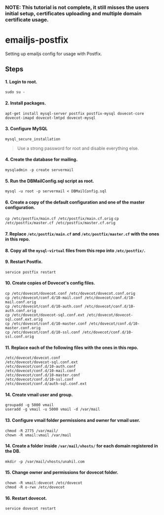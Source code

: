 ### NOTE: This tutorial is not complete, it still misses the users initial setup, certificates uploading and multiple domain certificate usage.

# emailjs-postfix
Setting up emailjs config for usage with Postfix.

## Steps

#### 1. Login to root.
`sudo su -`

#### 2. Install packages.

`apt-get install mysql-server postfix postfix-mysql dovecot-core dovecot-imapd dovecot-lmtpd dovecot-mysql`

#### 3. Configure MySQL
`mysql_secure_installation`
>Use a strong password for root and disable everything else.

#### 4. Create the database for mailing.
`mysqladmin -p create servermail`

#### 5. Run the DBMailConfig.sql script as root.
`mysql -u root -p servermail < DBMailConfig.sql`

#### 6. Create a copy of the default configuration and one of the master configuration.
`cp /etc/postfix/main.cf /etc/postfix/main.cf.orig`
`cp /etc/postfix/master.cf /etc/postfix/master.cf.orig`

#### 7. Replace `/etc/postfix/main.cf` and `/etc/postfix/master.cf` with the ones in this repo.

#### 8. Copy all the `mysql-virtual` files from this repo into `/etc/postfix/`.

#### 9. Restart Postfix.
`service postfix restart`

#### 10. Create copies of Dovecot's config files.
    cp /etc/dovecot/dovecot.conf /etc/dovecot/dovecot.conf.orig
    cp /etc/dovecot/conf.d/10-mail.conf /etc/dovecot/conf.d/10-mail.conf.orig
    cp /etc/dovecot/conf.d/10-auth.conf /etc/dovecot/conf.d/10-auth.conf.orig
    cp /etc/dovecot/dovecot-sql.conf.ext /etc/dovecot/dovecot-sql.conf.ext.orig
    cp /etc/dovecot/conf.d/10-master.conf /etc/dovecot/conf.d/10-master.conf.orig
    cp /etc/dovecot/conf.d/10-ssl.conf /etc/dovecot/conf.d/10-ssl.conf.orig

#### 11. Replace each of the following files with the ones in this repo.
    /etc/dovecot/dovecot.conf
    /etc/dovecot/dovecot-sql.conf.ext
    /etc/dovecot/conf.d/10-auth.conf
    /etc/dovecot/conf.d/10-mail.conf
    /etc/dovecot/conf.d/10-master.conf
    /etc/dovecot/conf.d/10-ssl.conf
    /etc/dovecot/conf.d/auth-sql.conf.ext

#### 14. Create vmail user and group.
`groupadd -g 5000 vmail`  
`useradd -g vmail -u 5000 vmail -d /var/mail`

#### 13. Configure vmail folder permissions and owner for vmail user.
`chmod -R 2775 /var/mail/`  
`chown -R vmail:vmail /var/mail`

#### 14. Create a folder inside `/var/mail/vhosts/` for each domain registered in the DB.
`mkdir -p /var/mail/vhosts/unahil.com`

#### 15. Change owner and permissions for dovecot folder.
`chown -R vmail:dovecot /etc/dovecot`  
`chmod -R o-rwx /etc/dovecot` 

#### 16. Restart dovecot.
`service dovecot restart`


    
    
  
